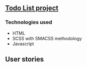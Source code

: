 [Todo List project](https://shovanch.com/todo-list)
------
### Technologies used
* HTML
* SCSS with SMACSS methodology
* Javascript

## User stories